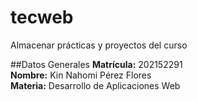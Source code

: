 # tecweb
Almacenar prácticas y proyectos del curso 

##Datos Generales
**Matrícula:** 	202152291                        
**Nombre:**	Kin Nahomi Pérez Flores          
**Materia:**	Desarrollo de Aplicaciones Web           

